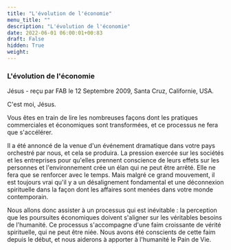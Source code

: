 ```yaml
---
title: "L'évolution de l'économie"
menu_title: ""
description: "L'évolution de l'économie"
date: 2022-06-01 06:00:01+00:83
draft: False
hidden: True
weight:
---
```

### L'évolution de l'économie

Jésus - reçu par FAB le 12 Septembre 2009, Santa Cruz, Californie, USA.

C'est moi, Jésus.

Vous êtes en train de lire les nombreuses façons dont les pratiques commerciales et économiques sont transformées, et ce processus ne fera que s'accélérer.

Il a été annoncé de la venue d'un événement dramatique dans votre pays orchestré par nous, et cela se produira. La pression exercée sur les sociétés et les entreprises pour qu'elles prennent conscience de leurs effets sur les personnes et l'environnement crée un élan qui ne peut être arrêté. Elle ne fera que se renforcer avec le temps. Mais malgré ce grand mouvement, il est toujours vrai qu'il y a un désalignement fondamental et une déconnexion spirituelle dans la façon dont les affaires sont menées dans votre monde contemporain.

Nous allons donc assister à un processus qui est inévitable : la perception que les poursuites économiques doivent s'aligner sur les véritables besoins de l'humanité. Ce processus s'accompagne d'une faim croissante de vérité spirituelle, qui ne peut être niée. Nous avons été conscients de cette faim depuis le début, et nous aiderons à apporter à l'humanité le Pain de Vie.